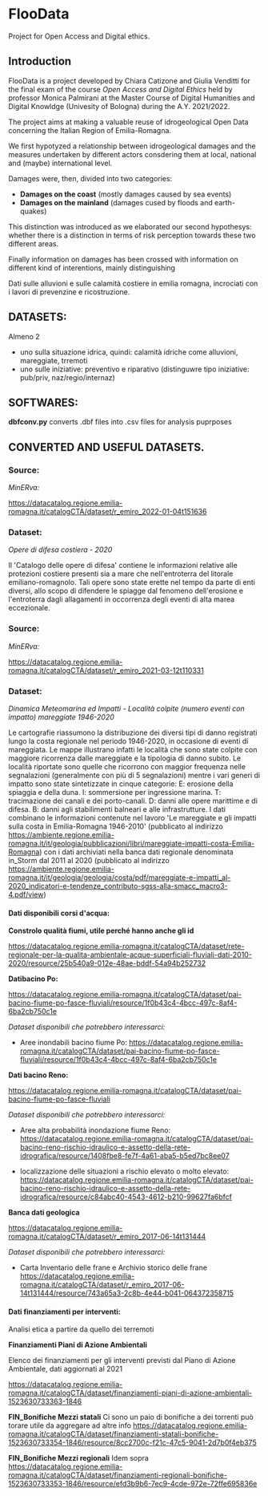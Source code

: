 # FlooData
 Project for Open Access and Digital ethics.

## Introduction 

FlooData is a project developed by Chiara Catizone and Giulia Venditti for the final exam of the course *Open Access and Digital Ethics* held by professor Monica Palmirani at the Master Course of Digital Humanities and Digital Knowldge (Univesity of Bologna) during the A.Y. 2021/2022.

The project aims at making a valuable reuse of idrogeological Open Data concerning the Italian Region of Emilia-Romagna.

We first hypotyzed a relationship between idrogeological damages and the measures undertaken by different actors consdering them at local, national and (maybe) international level.  

Damages were, then, divided into two categories:

* **Damages on the coast** (mostly damages caused by sea events)
* **Damages on the mainland** (damages cused by floods and earth-quakes)

This distinction was introduced as we elaborated our second hypothesys: whether there is a distinction in terms of risk perception towards these two different areas. 

Finally information on damages has been crossed with information on different kind of interentions, mainly distinguishing 




 Dati sulle alluvioni e sulle calamità costiere in emilia romagna,
 incrociati con i lavori di prevenzine e ricostruzione.

## DATASETS:
Almeno 2

- uno sulla situazione idrica, quindi: calamità idriche come alluvioni, mareggiate, trremoti 
- uno sulle iniziative: preventivo e riparativo (distinguwre tipo iniziative: pub/priv, naz/regio/internaz)
## SOFTWARES:

**dbfconv.py** converts .dbf files into .csv files for analysis puprposes

## CONVERTED AND USEFUL DATASETS.

### Source:
*MinERva:*

https://datacatalog.regione.emilia-romagna.it/catalogCTA/dataset/r_emiro_2022-01-04t151636

### Dataset:
*Opere di difesa costiera - 2020*

Il 'Catalogo delle opere di difesa' contiene le informazioni relative alle protezioni costiere presenti sia a mare che nell'entroterra del litorale emiliano-romagnolo. Tali opere sono state erette nel tempo da parte di enti diversi, allo scopo di difendere le spiagge dal fenomeno dell'erosione e l'entroterra dagli allagamenti in occorrenza degli eventi di alta marea eccezionale.

### Source:
*MinERva:*

https://datacatalog.regione.emilia-romagna.it/catalogCTA/dataset/r_emiro_2021-03-12t110331

### Dataset:
*Dinamica Meteomarina ed Impatti - Località colpite (numero eventi con impatto) mareggiate 1946-2020*


Le cartografie riassumono la distribuzione dei diversi tipi di danno registrati lungo la costa regionale nel periodo 1946-2020, in occasione di eventi di mareggiata. Le mappe illustrano infatti le località che sono state colpite con maggiore ricorrenza dalle mareggiate e la tipologia di danno subito. Le località riportate sono quelle che ricorrono con maggior frequenza nelle segnalazioni (generalmente con più di 5 segnalazioni) mentre i vari generi di impatto sono state sintetizzate in cinque categorie: E: erosione della spiaggia e della duna. I: sommersione per ingressione marina. T: tracimazione dei canali e dei porto-canali. D: danni alle opere marittime e di difesa. B: danni agli stabilimenti balneari e alle infrastrutture. I dati combinano le informazioni contenute nel lavoro 'Le mareggiate e gli impatti sulla costa in Emilia-Romagna 1946-2010' (pubblicato al indirizzo https://ambiente.regione.emilia-romagna.it/it/geologia/pubblicazioni/libri/mareggiate-impatti-costa-Emilia-Romagna) con i dati archiviati nella banca dati regionale denominata in_Storm dal 2011 al 2020 (pubblicato al indirizzo https://ambiente.regione.emilia-romagna.it/it/geologia/geologia/costa/pdf/mareggiate-e-impatti_al-2020_indicatori-e-tendenze_contributo-sgss-alla-smacc_macro3-4.pdf/view)




#### Dati disponibili corsi d'acqua:

**Constrolo qualità fiumi, utile perché hanno anche gli id**

https://datacatalog.regione.emilia-romagna.it/catalogCTA/dataset/rete-regionale-per-la-qualita-ambientale-acque-superficiali-fluviali-dati-2010-2020/resource/25b540a9-012e-48ae-bddf-54a94b252732

**Datibacino Po:**

https://datacatalog.regione.emilia-romagna.it/catalogCTA/dataset/pai-bacino-fiume-po-fasce-fluviali/resource/1f0b43c4-4bcc-497c-8af4-6ba2cb750c1e

*Dataset disponibili che potrebbero interessarci:*

* Aree inondabili bacino fiume Po:
https://datacatalog.regione.emilia-romagna.it/catalogCTA/dataset/pai-bacino-fiume-po-fasce-fluviali/resource/1f0b43c4-4bcc-497c-8af4-6ba2cb750c1e

**Dati  bacino Reno:**

https://datacatalog.regione.emilia-romagna.it/catalogCTA/dataset/pai-bacino-fiume-po-fasce-fluviali


*Dataset disponibili che potrebbero interessarci:*

* Aree alta probabilità inondazione fiume Reno:
https://datacatalog.regione.emilia-romagna.it/catalogCTA/dataset/pai-bacino-reno-rischio-idraulico-e-assetto-della-rete-idrografica/resource/1408fbe8-fe7f-4a61-aba5-b5ed7bc8ee07

* localizzazione delle situazioni a rischio elevato o molto elevato:
https://datacatalog.regione.emilia-romagna.it/catalogCTA/dataset/pai-bacino-reno-rischio-idraulico-e-assetto-della-rete-idrografica/resource/c84abc40-4543-4612-b210-99627fa6bfcf

**Banca dati geologica**

https://datacatalog.regione.emilia-romagna.it/catalogCTA/dataset/r_emiro_2017-06-14t131444

*Dataset disponibili che potrebbero interessarci:*

* Carta Inventario delle frane e Archivio storico delle frane
https://datacatalog.regione.emilia-romagna.it/catalogCTA/dataset/r_emiro_2017-06-14t131444/resource/743a65a3-2c8b-4e44-b041-064372358715


#### Dati finanziamenti per interventi:
Analisi etica a partire da quello dei terremoti 

**Finanziamenti Piani di Azione Ambientali**

Elenco dei finanziamenti per gli interventi previsti dal Piano di Azione Ambientale, dati aggiornati al 2021 

https://datacatalog.regione.emilia-romagna.it/catalogCTA/dataset/finanziamenti-piani-di-azione-ambientali-1523630733363-1846

**FIN_Bonifiche Mezzi statali**
Ci sono un paio di bonifiche a dei torrenti può torare utile da aggregare ad altre info 
https://datacatalog.regione.emilia-romagna.it/catalogCTA/dataset/finanziamenti-statali-bonifiche-1523630733354-1846/resource/8cc2700c-f21c-47c5-9041-2d7b0f4eb375


**FIN_Bonifiche Mezzi regionali**
Idem sopra
https://datacatalog.regione.emilia-romagna.it/catalogCTA/dataset/finanziamenti-regionali-bonifiche-1523630733353-1846/resource/efd3b9b6-7ec9-4cde-972e-72ffe695836e
